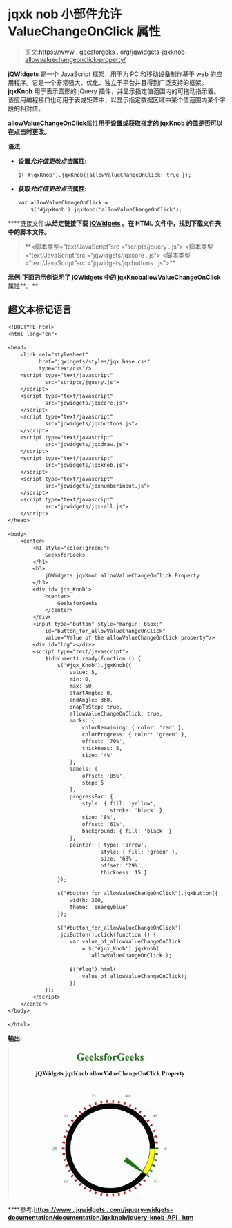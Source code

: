 # jqxk nob 小部件允许 ValueChangeOnClick 属性

> 原文:[https://www . geesforgeks . org/jqwidgets-jqxknob-allowvaluechangeonclick-property/](https://www.geeksforgeeks.org/jqwidgets-jqxknob-allowvaluechangeonclick-property/)

**jQWidgets** 是一个 JavaScript 框架，用于为 PC 和移动设备制作基于 web 的应用程序。它是一个非常强大、优化、独立于平台并且得到广泛支持的框架。**jqxKnob** 用于表示圆形的 jQuery 插件，并显示指定值范围内的可拖动指示器。该应用编程接口也可用于表或矩阵中，以显示指定数据区域中某个值范围内某个字段的相对值。

****allowValueChangeOnClick****属性**用于设置或获取指定的 jqxKnob 的值是否可以在点击时更改。**

****语法:****

*   **设置*允许值更改点击*属性:**

    ```
    $('#jqxKnob').jqxKnob({allowValueChangeOnClick: true });
    ```

*   **获取*允许值更改点击*属性:**

    ```
    var allowValueChangeOnClick = 
        $('#jqxKnob').jqxKnob('allowValueChangeOnClick');
    ```

****链接文件:**从给定链接下载 [jQWidgets](https://www.jqwidgets.com/download/) 。在 HTML 文件中，找到下载文件夹中的脚本文件。**

> <link rel="”stylesheet”" href="”jqwidgets/styles/jqx.base.css”" type="”text/css”"> **<脚本类型=“text/JavaScript”src =“scripts/jquery . js”></script>
> <脚本类型=“text/JavaScript”src =“jqwidgets/jqxcore . js”></script>
> <脚本类型=“text/JavaScript”src =“jqwidgets/jqxbuttons . js”>**

****示例:**下面的示例说明了 jQWidgets 中的 jqxKnob**allowValueChangeOnClick****属性**。**

## **超文本标记语言**

```
<!DOCTYPE html>
<html lang="en">

<head>
    <link rel="stylesheet"
          href="jqwidgets/styles/jqx.base.css"
          type="text/css"/>
    <script type="text/javascript" 
            src="scripts/jquery.js">
    </script>
    <script type="text/javascript" 
            src="jqwidgets/jqxcore.js">
    </script>
    <script type="text/javascript" 
            src="jqwidgets/jqxbuttons.js">
    </script>
    <script type="text/javascript" 
            src="jqwidgets/jqxdraw.js">
    </script>
    <script type="text/javascript" 
            src="jqwidgets/jqxknob.js">
    </script>
    <script type="text/javascript" 
            src="jqwidgets/jqxnumberinput.js">
    </script>
    <script type="text/javascript" 
            src="jqwidgets/jqx-all.js">
    </script>
</head>

<body>
    <center>
        <h1 style="color:green;">
            GeeksforGeeks
        </h1>
        <h3>
            jQWidgets jqxKnob allowValueChangeOnClick Property
        </h3>
        <div id='jqx_Knob'>
            <center>
                GeeksforGeeks
            </center>
        </div>
        <input type="button" style="margin: 65px;" 
            id="button_for_allowValueChangeOnClick"
            value="Value of the allowValueChangeOnClick property"/>
        <div id="log"></div>
        <script type="text/javascript">
            $(document).ready(function () {
                $('#jqx_Knob').jqxKnob({
                    value: 5,
                    min: 0,
                    max: 50,
                    startAngle: 0,
                    endAngle: 360,
                    snapToStep: true,
                    allowValueChangeOnClick: true,
                    marks: {
                        colorRemaining: { color: 'red' },
                        colorProgress: { color: 'green' },
                        offset: '70%',
                        thickness: 5,
                        size: '4%'
                    },
                    labels: {
                        offset: '85%',
                        step: 5
                    },
                    progressBar: {
                        style: { fill: 'yellow', 
                                 stroke: 'black' },
                        size: '8%',
                        offset: '61%',
                        background: { fill: 'black' }
                    },
                    pointer: { type: 'arrow', 
                              style: { fill: 'green' }, 
                              size: '68%', 
                              offset: '29%', 
                              thickness: 15 }
                });

                $("#button_for_allowValueChangeOnClick").jqxButton({
                    width: 300,
                    theme: 'energyblue'
                });

                $('#button_for_allowValueChangeOnClick')
                .jqxButton().click(function () {
                    var value_of_allowValueChangeOnClick 
                        = $('#jqx_Knob').jqxKnob(
                          'allowValueChangeOnClick');

                    $("#log").html(
                        value_of_allowValueChangeOnClick);
                    })
            });
        </script>
    </center>
</body>

</html>
```

****输出:****

**![](img/255ae1c0b566ab95c97eafc054506964.png)**

****参考:**[https://www . jqwidgets . com/jquery-widgets-documentation/documentation/jqxknob/jquery-knob-API . htm](https://www.jqwidgets.com/jquery-widgets-documentation/documentation/jqxknob/jquery-knob-api.htm)**